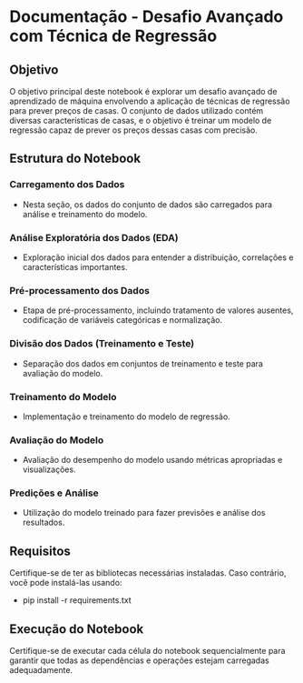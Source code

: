 # Documentação - Desafio Avançado com Técnica de Regressão

## Objetivo
O objetivo principal deste notebook é explorar um desafio avançado de aprendizado de máquina envolvendo a aplicação de técnicas de regressão para prever preços de casas. O conjunto de dados utilizado contém diversas características de casas, e o objetivo é treinar um modelo de regressão capaz de prever os preços dessas casas com precisão.

## Estrutura do Notebook

### Carregamento dos Dados
+ Nesta seção, os dados do conjunto de dados são carregados para análise e treinamento do modelo.

### Análise Exploratória dos Dados (EDA)
+ Exploração inicial dos dados para entender a distribuição, correlações e características importantes.

### Pré-processamento dos Dados
+ Etapa de pré-processamento, incluindo tratamento de valores ausentes, codificação de variáveis categóricas e normalização.

### Divisão dos Dados (Treinamento e Teste)
+ Separação dos dados em conjuntos de treinamento e teste para avaliação do modelo.

### Treinamento do Modelo
+ Implementação e treinamento do modelo de regressão.

### Avaliação do Modelo
+ Avaliação do desempenho do modelo usando métricas apropriadas e visualizações.

### Predições e Análise
+ Utilização do modelo treinado para fazer previsões e análise dos resultados.

## Requisitos
Certifique-se de ter as bibliotecas necessárias instaladas. Caso contrário, você pode instalá-las usando:
+ pip install -r requirements.txt

## Execução do Notebook
Certifique-se de executar cada célula do notebook sequencialmente para garantir que todas as dependências e operações estejam carregadas adequadamente.
